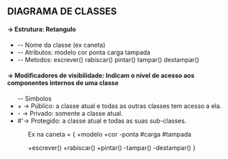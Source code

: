 ## DIAGRAMA DE CLASSES

#### -> Estrutura: Retangulo

<ul>
<li>
-- Nome da classe (ex caneta)
</li>
<li>
-- Atributos:
modelo
cor
ponta
carga
tampada
</li>
<li>
-- Metodos:
escrever()
rabiscar()
pintar()
tampar()
destampar()
</li>
</ul>

#### -> Modificadores de visibilidade: Indicam o nível de acesso aos componentes internos de uma classe

<ul>
-- Simbolos

<li>+ -> Público: a classe atual e todas as outras classes tem acesso a ela.</li>

<li>- -> Privado: somente a classe atual.</li>

<li>#'-> Protegido: a classe atual e todas as suas sub-classes.</li>
<ul>

Ex na caneta = {
+modelo
+cor
-ponta
#carga
#tampada

+escrever()
+rabiscar()
+pintar()
-tampar()
-destampar()
}
